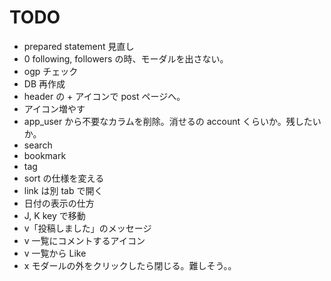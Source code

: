 # TODO

- prepared statement 見直し
- 0 following, followers の時、モーダルを出さない。
- ogp チェック
- DB 再作成
- header の + アイコンで post ページへ。
- アイコン増やす
- app_user から不要なカラムを削除。消せるの account くらいか。残したいか。
- search
- bookmark
- tag
- sort の仕様を変える
- link は別 tab で開く
- 日付の表示の仕方
- J, K key で移動
- v「投稿しました」のメッセージ
- v 一覧にコメントするアイコン
- v 一覧から Like
- x モダールの外をクリックしたら閉じる。難しそう。。
